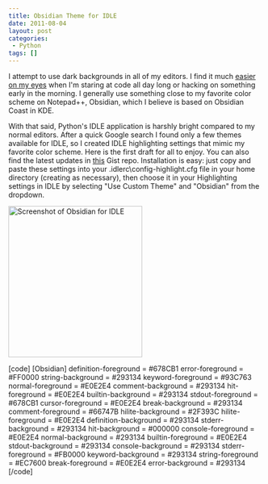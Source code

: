 ```yaml
---
title: Obsidian Theme for IDLE
date: 2011-08-04
layout: post
categories:
 - Python
tags: []
---
```


I attempt to use dark backgrounds in all of my editors. I find it much <a href="http://www.thebestpageintheuniverse.net/c.cgi?u=faq" target="_blank">easier on my eyes</a> when I'm staring at code all day long or hacking on something early in the morning. I generally use something close to my favorite color scheme on Notepad++, Obsidian, which I  believe is based on Obsidian Coast in KDE. 

With that said, Python's IDLE application is harshly bright compared to my normal editors. After a quick Google search I found only a few themes available for IDLE, so I created IDLE highlighting settings that mimic my favorite color scheme. Here is the first draft for all to enjoy. You can also find the latest updates in <a href="https://gist.github.com/1122904" target="_blank">this</a> Gist repo. Installation is easy: just copy and paste these settings into your .idlerc\config-highlight.cfg file in your home directory (creating as necessary), then choose it in your Highlighting settings in IDLE by selecting "Use Custom Theme" and "Obsidian" from the dropdown.

<a href="http://ramdump.files.wordpress.com/2011/08/idle_obsidian.png"><img src="http://ramdump.files.wordpress.com/2011/08/idle_obsidian.png?w=265" alt="Screenshot of Obsidian for IDLE" title="IDLE_obsidian" width="265" height="300" class="aligncenter size-medium wp-image-67" /></a>

[code]
[Obsidian]
definition-foreground = #678CB1
error-foreground = #FF0000
string-background = #293134
keyword-foreground = #93C763
normal-foreground = #E0E2E4
comment-background = #293134
hit-foreground = #E0E2E4
builtin-background = #293134
stdout-foreground = #678CB1
cursor-foreground = #E0E2E4
break-background = #293134
comment-foreground = #66747B
hilite-background = #2F393C
hilite-foreground = #E0E2E4
definition-background = #293134
stderr-background = #293134
hit-background = #000000
console-foreground = #E0E2E4
normal-background = #293134
builtin-foreground = #E0E2E4
stdout-background = #293134
console-background = #293134
stderr-foreground = #FB0000
keyword-background = #293134
string-foreground = #EC7600
break-foreground = #E0E2E4
error-background = #293134
[/code]